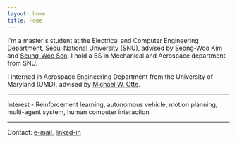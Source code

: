```yaml
---
layout: home
title: Home
---
```




I'm a master's student at the Electrical and Computer Engineering Department, Seoul National University (SNU), advised by [Seong-Woo Kim](https://aril.snu.ac.kr/) and [Seung-Woo Seo](https://vi.snu.ac.kr:58240/). I hold a BS in Mechanical and Aerospace department from SNU. 

I interned in Aerospace Engineering Department from the University of Maryland (UMD), advised by [Michael W. Otte](http://ottelab.com/index.html).

---

Interest - Reinforcement learning, autonomous vehicle, motion planning, multi-agent system, human computer interaction

---

Contact: [e-mail](jackyoung96@snu.ac.kr), [linked-in](https://www.linkedin.com/in/jaekyung-cho-7361b521a/) 
